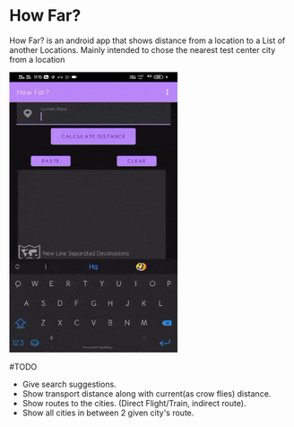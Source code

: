 # How Far?
How Far? is an android app that shows distance from a location to a List of another Locations. Mainly intended to chose the nearest test center city from a location

<img src="https://github.com/DineshSolanki/Project-Assets/blob/master/HowFar/HowFarMainScreen.gif" width="300" height="500" />

#TODO

- Give search suggestions.
- Show transport distance along with current(as crow flies) distance.
- Show routes to the cities. (Direct Flight/Train, indirect route).
- Show all cities in between 2 given city's route.
